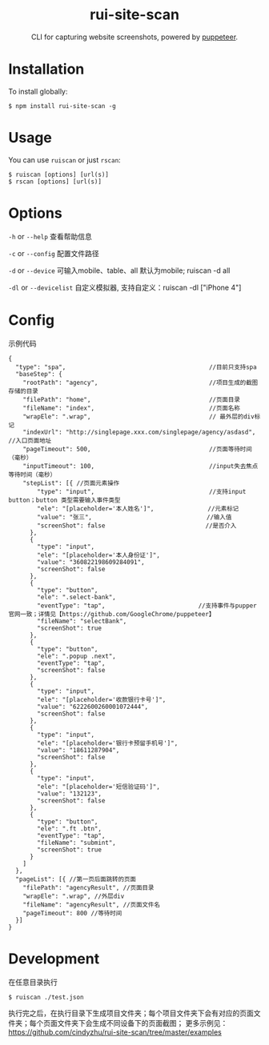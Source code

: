 <h1 align="center">rui-site-scan</h1>
<p align="center">CLI for capturing website screenshots, powered by <a href="https://github.com/GoogleChrome/puppeteer">puppeteer</a>.</p>

# Installation

To install globally:
```
$ npm install rui-site-scan -g
```

# Usage

You can use `ruiscan` or just `rscan`:
```
$ ruiscan [options] [url(s)]
$ rscan [options] [url(s)]
```

# Options
`-h` or `--help` 查看帮助信息

`-c` or `--config` 配置文件路径

`-d` or `--device` 可输入mobile、table、all 默认为mobile; ruiscan -d all

`-dl` or `--devicelist` 自定义模拟器, 支持自定义：ruiscan -dl ["iPhone 4"] 

# Config
示例代码
```
{
  "type": "spa",                                        //目前只支持spa
  "baseStep": {
    "rootPath": "agency",                               //项目生成的截图存储的目录
    "filePath": "home",                                 //页面目录
    "fileName": "index",                                //页面名称
    "wrapEle": ".wrap",                                 // 最外层的div标记
    "indexUrl": "http://singlepage.xxx.com/singlepage/agency/asdasd", //入口页面地址
    "pageTimeout": 500,                                 //页面等待时间（毫秒）
    "inputTimeout": 100,                                //input失去焦点等待时间（毫秒）
    "stepList": [{ //页面元素操作
        "type": "input",                                //支持input button；button 类型需要输入事件类型
        "ele": "[placeholder='本人姓名']",               //元素标记
        "value": "张三",                                //输入值
        "screenShot": false                            //是否介入
      },
      {
        "type": "input",
        "ele": "[placeholder='本人身份证']",
        "value": "360822198609284091",
        "screenShot": false
      },
      {
        "type": "button",
        "ele": ".select-bank",
        "eventType": "tap",                          //支持事件与pupper官网一致；详情见【https://github.com/GoogleChrome/puppeteer】
        "fileName": "selectBank",
        "screenShot": true
      },
      {
        "type": "button",
        "ele": ".popup .next",
        "eventType": "tap",
        "screenShot": false
      },
      {
        "type": "input",
        "ele": "[placeholder='收款银行卡号']",
        "value": "6222600260001072444",
        "screenShot": false
      },
      {
        "type": "input",
        "ele": "[placeholder='银行卡预留手机号']",
        "value": "18611287904",
        "screenShot": false
      },
      {
        "type": "input",
        "ele": "[placeholder='短信验证码']",
        "value": "132123",
        "screenShot": false
      },
      {
        "type": "button",
        "ele": ".ft .btn",
        "eventType": "tap", 
        "fileName": "submint",
        "screenShot": true
      }
    ]
  },
  "pageList": [{ //第一页后面跳转的页面
    "filePath": "agencyResult", //页面目录
    "wrapEle": ".wrap", //外层div
    "fileName": "agencyResult", //页面文件名
    "pageTimeout": 800 //等待时间
  }]
}
```
# Development
在任意目录执行
```
$ ruiscan ./test.json
```
执行完之后，在执行目录下生成项目文件夹；每个项目文件夹下会有对应的页面文件夹；每个页面文件夹下会生成不同设备下的页面截图；
更多示例见：https://github.com/cindyzhu/rui-site-scan/tree/master/examples